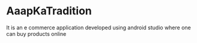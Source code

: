 # AaapKaTradition
It is an e commerce application developed using android studio where one can buy products online
